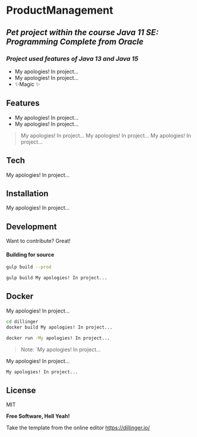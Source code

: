 # ProductManagement
## _Pet project within the course Java 11 SE: Programming Complete from Oracle_
### _Project used features of Java 13 and Java 15_

- My apologies! In project...
- My apologies! In project...
- ✨Magic ✨

## Features

- My apologies! In project...
- My apologies! In project...

> My apologies! In project...
> My apologies! In project...
> My apologies! In project...


## Tech

My apologies! In project...

## Installation

My apologies! In project...


## Development

Want to contribute? Great!

#### Building for source


```sh
gulp build --prod
```


```sh
gulp build My apologies! In project...
```

## Docker

My apologies! In project...

```sh
cd dillinger
docker build My apologies! In project...
```


```sh
docker run -My apologies! In project...
```

> Note: `My apologies! In project...

My apologies! In project...

```sh
My apologies! In project...
```

## License

MIT

**Free Software, Hell Yeah!**

Take the template from the online editor https://dillinger.io/

[//]: # (These are reference links used in the body of this note and get stripped out when the markdown processor does its job. There is no need to format nicely because it shouldn't be seen. Thanks SO - http://stackoverflow.com/questions/4823468/store-comments-in-markdown-syntax)

   [dill]: <https://github.com/joemccann/dillinger>
   [git-repo-url]: <https://github.com/joemccann/dillinger.git>
   [john gruber]: <http://daringfireball.net>
   [df1]: <http://daringfireball.net/projects/markdown/>
   [markdown-it]: <https://github.com/markdown-it/markdown-it>
   [Ace Editor]: <http://ace.ajax.org>
   [node.js]: <http://nodejs.org>
   [Twitter Bootstrap]: <http://twitter.github.com/bootstrap/>
   [jQuery]: <http://jquery.com>
   [@tjholowaychuk]: <http://twitter.com/tjholowaychuk>
   [express]: <http://expressjs.com>
   [AngularJS]: <http://angularjs.org>
   [Gulp]: <http://gulpjs.com>

   [PlDb]: <https://github.com/joemccann/dillinger/tree/master/plugins/dropbox/README.md>
   [PlGh]: <https://github.com/joemccann/dillinger/tree/master/plugins/github/README.md>
   [PlGd]: <https://github.com/joemccann/dillinger/tree/master/plugins/googledrive/README.md>
   [PlOd]: <https://github.com/joemccann/dillinger/tree/master/plugins/onedrive/README.md>
   [PlMe]: <https://github.com/joemccann/dillinger/tree/master/plugins/medium/README.md>
   [PlGa]: <https://github.com/RahulHP/dillinger/blob/master/plugins/googleanalytics/README.md>

